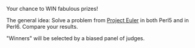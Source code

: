 Your chance to WIN fabulous prizes!

The general idea:
Solve a problem from [Project Euler](http://projecteuler.net/) in both Perl5 and in Perl6.  Compare your results.

"Winners" will be selected by a biased panel of judges.

